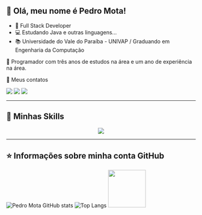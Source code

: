 ## 🏅 Olá, meu nome é <strong>Pedro Mota!</strong>

- 💎 Full Stack Developer
- 💻 Estudando Java e outras linguagens...
- 📚 Universidade do Vale do Paraíba - UNIVAP / Graduando em Engenharia da Computação

🔭 Programador com três anos de estudos na área e um ano de experiência na área.

💬 Meus contatos

 <a href="https://instagram.com/Pedrooh_mota" target="_blank"><img src="https://img.shields.io/badge/-Instagram-%23E4405F?style=for-the-badge&logo=instagram&logoColor=white" target="_blank"></a>
 <a href = "mailto:pedrohmota2005@gmail.com.com"><img src="https://img.shields.io/badge/Gmail-D14836?style=for-the-badge&logo=gmail&logoColor=white" target="_blank"></a>
 <a href="https://www.linkedin.com/in/pedro-henrique-mota/" target="_blank"><img src="https://img.shields.io/badge/-LinkedIn-%230077B5?style=for-the-badge&logo=linkedin&logoColor=white" target="_blank"></a>

---

## 🚀 Minhas Skills

<div align="center">
  <img src="https://skillicons.dev/icons?i=html,css,js,ts,nodejs,py,cs,dotnet,java,react,next,redux,tailwind,docker,postgres,mysql,sqlite,postman,git,github,vscode,visualstudio,arduino,pycharm,netlify,notion&perline=14" />
</div>

---

## ⭐ Informações sobre minha conta GitHub

![Pedro Mota GitHub stats](https://github-readme-stats.vercel.app/api?username=PedrooMota&show_icons=true&theme=tokyonight) ![Top Langs](https://github-readme-stats.vercel.app/api/top-langs/?username=PedrooMota&layout=compact&theme=tokyonight)
<img src="https://raw.githubusercontent.com/phosphor-icons/react/b4353ac3fd03914b682c0995d1549061cc9a054f/meta/cube-rotate.svg" height="100" />



